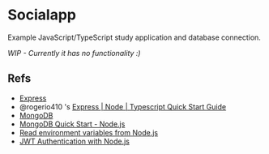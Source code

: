 # Socialapp
Example JavaScript/TypeScript study application and database connection.

*WIP - Currently it has no functionality :)*

## Refs
- [Express](https://expressjs.com/)
- @rogerio410 's [Express | Node | Typescript Quick Start Guide](https://rogerio410gostack.notion.site/node-ts-express-7617f3cd39134eb0b89d6b0c355678f0)
- [MongoDB](https://www.mongodb.com/)
- [MongoDB Quick Start - Node.js](https://www.mongodb.com/docs/drivers/node/current/quick-start)
- [Read environment variables from Node.js](https://nodejs.dev/en/learn/how-to-read-environment-variables-from-nodejs)
- [JWT Authentication with Node.js](https://www.geeksforgeeks.org/jwt-authentication-with-node-js/)
